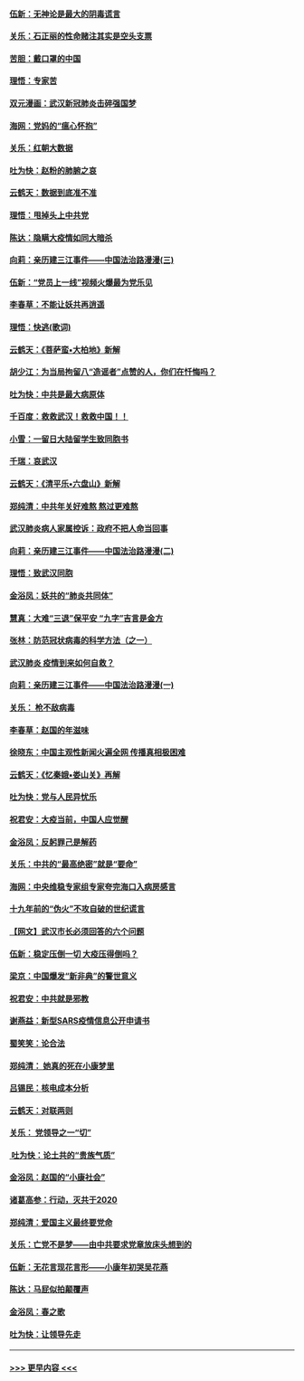 #### [伍新：无神论是最大的阴毒谎言](../pages/nsc993/n11846129.md?t=02061333) 
#### [关乐：石正丽的性命赌注其实是空头支票](../pages/nsc993/n11846109.md?t=02061333) 
#### [苦胆：戴口罩的中国](../pages/nsc993/n11845576.md?t=02061333) 
#### [理悟：专家苦](../pages/nsc993/n11845564.md?t=02061333) 
#### [双元漫画：武汉新冠肺炎击碎强国梦](../pages/nsc993/n11843320.md?t=02061333) 
#### [海网：党妈的“瘟心怀抱”](../pages/nsc993/n11840740.md?t=02061333) 
#### [关乐：红朝大数据](../pages/nsc993/n11840675.md?t=02061333) 
#### [吐为快：赵粉的肺腑之哀](../pages/nsc993/n11840618.md?t=02061333) 
#### [云鹤天：数据到底准不准](../pages/nsc993/n11840325.md?t=02061333) 
#### [理悟：甩掉头上中共党](../pages/nsc993/n11838826.md?t=02061333) 
#### [陈达：隐瞒大疫情如同大暗杀](../pages/nsc993/n11838771.md?t=02061333) 
#### [向莉：亲历建三江事件——中国法治路漫漫(三)](../pages/nsc993/n11831825.md?t=02061333) 
#### [伍新：“党员上一线”视频火爆最为党乐见](../pages/nsc993/n11838200.md?t=02061333) 
#### [李春草：不能让妖共再逍遥](../pages/nsc993/n11838102.md?t=02061333) 
#### [理悟：快逃(歌词)](../pages/nsc993/n11838083.md?t=02061333) 
#### [云鹤天：《菩萨蛮▪大柏地》新解](../pages/nsc993/n11838059.md?t=02061333) 
#### [胡少江：为当局拘留八“造谣者”点赞的人，你们在忏悔吗？](../pages/nsc993/n11836801.md?t=02061333) 
#### [吐为快：中共是最大病原体](../pages/nsc993/n11836748.md?t=02061333) 
#### [千百度：救救武汉！救救中国！！](../pages/nsc993/n11836145.md?t=02061333) 
#### [小雪：一留日大陆留学生致同胞书](../pages/nsc993/n11834624.md?t=02061333) 
#### [千瑞：哀武汉](../pages/nsc993/n11833647.md?t=02061333) 
#### [云鹤天：《清平乐▪六盘山》新解](../pages/nsc993/n11833611.md?t=02061333) 
#### [郑纯清：中共年关好难熬 熬过更难熬](../pages/nsc993/n11833489.md?t=02061333) 
#### [武汉肺炎病人家属控诉：政府不把人命当回事](../pages/nsc993/n11833205.md?t=02061333) 
#### [向莉：亲历建三江事件——中国法治路漫漫(二)](../pages/nsc993/n11829102.md?t=02061333) 
#### [理悟：致武汉同胞](../pages/nsc993/n11831522.md?t=02061333) 
#### [金浴凤：妖共的“肺炎共同体”](../pages/nsc993/n11829448.md?t=02061333) 
#### [慧真：大难“三退”保平安 “九字”吉言是金方](../pages/nsc993/n11829501.md?t=02061333) 
#### [张林：防范冠状病毒的科学方法（之一）](../pages/nsc993/n11828618.md?t=02061333) 
#### [武汉肺炎 疫情到来如何自救？](../pages/nsc993/n11827632.md?t=02061333) 
#### [向莉：亲历建三江事件——中国法治路漫漫(一)](../pages/nsc993/n11827190.md?t=02061333) 
#### [关乐： 枪不敌病毒](../pages/nsc993/n11826746.md?t=02061333) 
#### [李春草：赵国的年滋味](../pages/nsc993/n11826321.md?t=02061333) 
#### [徐晓东：中国主观性新闻火遍全网 传播真相极困难](../pages/nsc993/n11826508.md?t=02061333) 
#### [云鹤天：《忆秦娥▪娄山关》再解](../pages/nsc993/n11824682.md?t=02061333) 
#### [吐为快：党与人民异忧乐](../pages/nsc993/n11824660.md?t=02061333) 
#### [祝君安：大疫当前，中国人应觉醒](../pages/nsc993/n11821946.md?t=02061333) 
#### [金浴凤：反躬罪己是解药](../pages/nsc993/n11820280.md?t=02061333) 
#### [关乐：中共的“最高绝密”就是“要命”](../pages/nsc993/n11816946.md?t=02061333) 
#### [海网：中央维稳专家组专家夸完海口入病房感言](../pages/nsc993/n11815138.md?t=02061333) 
#### [十九年前的“伪火”不攻自破的世纪谎言](../pages/nsc993/n11813238.md?t=02061333) 
#### [【网文】武汉市长必须回答的六个问题](../pages/nsc993/n11813848.md?t=02061333) 
#### [伍新：稳定压倒一切 大疫压得倒吗？](../pages/nsc993/n11812634.md?t=02061333) 
#### [梁京：中国爆发“新非典”的警世意义](../pages/nsc993/n11812554.md?t=02061333) 
#### [祝君安：中共就是邪教](../pages/nsc993/n11812431.md?t=02061333) 
#### [谢燕益：新型SARS疫情信息公开申请书](../pages/nsc993/n11808840.md?t=02061333) 
#### [蜀笑笑：论合法](../pages/nsc993/n11808064.md?t=02061333) 
#### [郑纯清： 她真的死在小康梦里](../pages/nsc993/n11806623.md?t=02061333) 
#### [吕锡民：核电成本分析](../pages/nsc993/n11806284.md?t=02061333) 
#### [云鹤天：对联两则](../pages/nsc993/n11805957.md?t=02061333) 
#### [关乐： 党领导之一“切”](../pages/nsc993/n11804505.md?t=02061333) 
#### [ 吐为快：论土共的“贵族气质”](../pages/nsc993/n11804490.md?t=02061333) 
#### [金浴凤：赵国的“小康社会”](../pages/nsc993/n11804452.md?t=02061333) 
#### [诸葛高参：行动，灭共于2020](../pages/nsc993/n11804120.md?t=02061333) 
#### [郑纯清：爱国主义最终要党命](../pages/nsc993/n11802197.md?t=02061333) 
#### [关乐：亡党不是梦——由中共要求党章放床头想到的](../pages/nsc993/n11802156.md?t=02061333) 
#### [伍新：无花言现花言形——小康年初哭吴花燕](../pages/nsc993/n11800044.md?t=02061333) 
#### [陈达：马屁似拍颠覆声](../pages/nsc993/n11800010.md?t=02061333) 
#### [金浴凤：春之歌](../pages/nsc993/n11797687.md?t=02061333) 
#### [吐为快：让领导先走](../pages/nsc993/n11797512.md?t=02061333) 

----
#### [ >>> 更早内容 <<< ](../indexes/nsc993-earlier.md)
